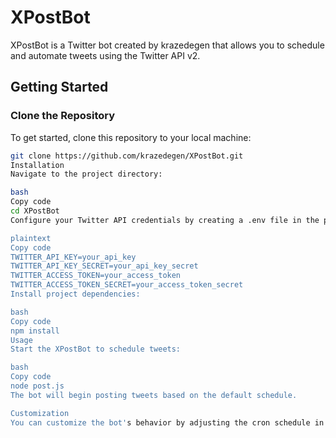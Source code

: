 # XPostBot

XPostBot is a Twitter bot created by krazedegen that allows you to schedule and automate tweets using the Twitter API v2.

## Getting Started

### Clone the Repository

To get started, clone this repository to your local machine:

```bash
git clone https://github.com/krazedegen/XPostBot.git
Installation
Navigate to the project directory:

bash
Copy code
cd XPostBot
Configure your Twitter API credentials by creating a .env file in the project's root directory:

plaintext
Copy code
TWITTER_API_KEY=your_api_key
TWITTER_API_KEY_SECRET=your_api_key_secret
TWITTER_ACCESS_TOKEN=your_access_token
TWITTER_ACCESS_TOKEN_SECRET=your_access_token_secret
Install project dependencies:

bash
Copy code
npm install
Usage
Start the XPostBot to schedule tweets:

bash
Copy code
node post.js
The bot will begin posting tweets based on the default schedule.

Customization
You can customize the bot's behavior by adjusting the cron schedule in the post.js file.